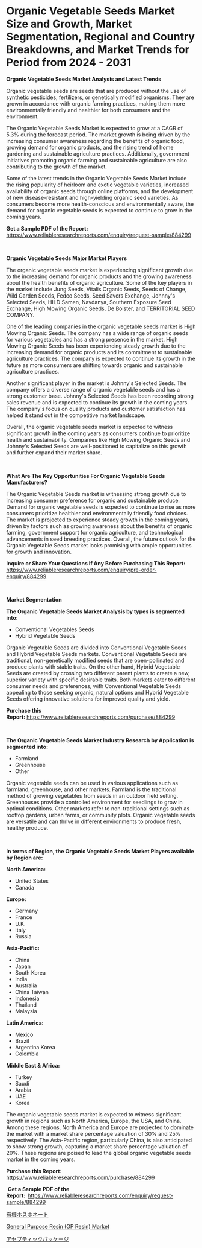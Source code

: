 <p><h1>Organic Vegetable Seeds Market Size and Growth, Market Segmentation, Regional and Country Breakdowns, and Market Trends for Period from 2024 -  2031</h1></p><p><strong>Organic Vegetable Seeds Market Analysis and Latest Trends</strong></p>
<p><p>Organic vegetable seeds are seeds that are produced without the use of synthetic pesticides, fertilizers, or genetically modified organisms. They are grown in accordance with organic farming practices, making them more environmentally friendly and healthier for both consumers and the environment.</p><p>The Organic Vegetable Seeds Market is expected to grow at a CAGR of 5.3% during the forecast period. The market growth is being driven by the increasing consumer awareness regarding the benefits of organic food, growing demand for organic products, and the rising trend of home gardening and sustainable agriculture practices. Additionally, government initiatives promoting organic farming and sustainable agriculture are also contributing to the growth of the market.</p><p>Some of the latest trends in the Organic Vegetable Seeds Market include the rising popularity of heirloom and exotic vegetable varieties, increased availability of organic seeds through online platforms, and the development of new disease-resistant and high-yielding organic seed varieties. As consumers become more health-conscious and environmentally aware, the demand for organic vegetable seeds is expected to continue to grow in the coming years.</p></p>
<p><strong>Get a Sample PDF of the Report:&nbsp;</strong> <a href="https://www.reliableresearchreports.com/enquiry/request-sample/884299">https://www.reliableresearchreports.com/enquiry/request-sample/884299</a></p>
<p>&nbsp;</p>
<p><strong>Organic Vegetable Seeds Major Market Players</strong></p>
<p><p>The organic vegetable seeds market is experiencing significant growth due to the increasing demand for organic products and the growing awareness about the health benefits of organic agriculture. Some of the key players in the market include Jung Seeds, Vitalis Organic Seeds, Seeds of Change, Wild Garden Seeds, Fedco Seeds, Seed Savers Exchange, Johnny's Selected Seeds, HILD Samen, Navdanya, Southern Exposure Seed Exchange, High Mowing Organic Seeds, De Bolster, and TERRITORIAL SEED COMPANY.</p><p>One of the leading companies in the organic vegetable seeds market is High Mowing Organic Seeds. The company has a wide range of organic seeds for various vegetables and has a strong presence in the market. High Mowing Organic Seeds has been experiencing steady growth due to the increasing demand for organic products and its commitment to sustainable agriculture practices. The company is expected to continue its growth in the future as more consumers are shifting towards organic and sustainable agriculture practices.</p><p>Another significant player in the market is Johnny's Selected Seeds. The company offers a diverse range of organic vegetable seeds and has a strong customer base. Johnny's Selected Seeds has been recording strong sales revenue and is expected to continue its growth in the coming years. The company's focus on quality products and customer satisfaction has helped it stand out in the competitive market landscape.</p><p>Overall, the organic vegetable seeds market is expected to witness significant growth in the coming years as consumers continue to prioritize health and sustainability. Companies like High Mowing Organic Seeds and Johnny's Selected Seeds are well-positioned to capitalize on this growth and further expand their market share.</p></p>
<p>&nbsp;</p>
<p><strong>What Are The Key Opportunities For Organic Vegetable Seeds Manufacturers?</strong></p>
<p><p>The Organic Vegetable Seeds market is witnessing strong growth due to increasing consumer preference for organic and sustainable produce. Demand for organic vegetable seeds is expected to continue to rise as more consumers prioritize healthier and environmentally friendly food choices. The market is projected to experience steady growth in the coming years, driven by factors such as growing awareness about the benefits of organic farming, government support for organic agriculture, and technological advancements in seed breeding practices. Overall, the future outlook for the Organic Vegetable Seeds market looks promising with ample opportunities for growth and innovation.</p></p>
<p><strong>Inquire or Share Your Questions If Any Before Purchasing This Report:</strong> <a href="https://www.reliableresearchreports.com/enquiry/pre-order-enquiry/884299">https://www.reliableresearchreports.com/enquiry/pre-order-enquiry/884299</a></p>
<p>&nbsp;</p>
<p><strong>Market Segmentation</strong></p>
<p><strong>The Organic Vegetable Seeds Market Analysis by types is segmented into:</strong></p>
<p><ul><li>Conventional Vegetables Seeds</li><li>Hybrid Vegetable Seeds</li></ul></p>
<p><p>Organic Vegetable Seeds are divided into Conventional Vegetable Seeds and Hybrid Vegetable Seeds markets. Conventional Vegetable Seeds are traditional, non-genetically modified seeds that are open-pollinated and produce plants with stable traits. On the other hand, Hybrid Vegetable Seeds are created by crossing two different parent plants to create a new, superior variety with specific desirable traits. Both markets cater to different consumer needs and preferences, with Conventional Vegetable Seeds appealing to those seeking organic, natural options and Hybrid Vegetable Seeds offering innovative solutions for improved quality and yield.</p></p>
<p><strong>Purchase this Report:&nbsp;</strong><a href="https://www.reliableresearchreports.com/purchase/884299">https://www.reliableresearchreports.com/purchase/884299</a></p>
<p>&nbsp;</p>
<p><strong>The Organic Vegetable Seeds Market Industry Research by Application is segmented into:</strong></p>
<p><ul><li>Farmland</li><li>Greenhouse</li><li>Other</li></ul></p>
<p><p>Organic vegetable seeds can be used in various applications such as farmland, greenhouse, and other markets. Farmland is the traditional method of growing vegetables from seeds in an outdoor field setting. Greenhouses provide a controlled environment for seedlings to grow in optimal conditions. Other markets refer to non-traditional settings such as rooftop gardens, urban farms, or community plots. Organic vegetable seeds are versatile and can thrive in different environments to produce fresh, healthy produce.</p></p>
<p>&nbsp;</p>
<p><strong>In terms of Region, the Organic Vegetable Seeds Market Players available by Region are:</strong></p>
<p>
    <p> <strong> North America: </strong>
        <ul>
            <li>United States</li>
            <li>Canada</li>
        </ul>
        </p> 
    <p> <strong> Europe: </strong>
        <ul>
            <li>Germany</li>
            <li>France</li>
            <li>U.K.</li>
            <li>Italy</li>
            <li>Russia</li>
        </ul>
        </p> 
    <p> <strong> Asia-Pacific: </strong>
        <ul>
            <li>China</li>
            <li>Japan</li>
            <li>South Korea</li>
            <li>India</li>
            <li>Australia</li>
            <li>China Taiwan</li>
            <li>Indonesia</li>
            <li>Thailand</li>
            <li>Malaysia</li>
        </ul>
        </p> 
    <p> <strong> Latin America: </strong>
        <ul>
            <li>Mexico</li>
            <li>Brazil</li>
            <li>Argentina Korea</li>
            <li>Colombia</li>
        </ul>
        </p> 
    <p> <strong> Middle East & Africa: </strong>
        <ul>
            <li>Turkey</li>
            <li>Saudi</li>
            <li>Arabia</li>
            <li>UAE</li>
            <li>Korea</li>
        </ul>
    </p>
    </p>
<p><p>The organic vegetable seeds market is expected to witness significant growth in regions such as North America, Europe, the USA, and China. Among these regions, North America and Europe are projected to dominate the market with a market share percentage valuation of 30% and 25% respectively. The Asia-Pacific region, particularly China, is also anticipated to show strong growth, capturing a market share percentage valuation of 20%. These regions are poised to lead the global organic vegetable seeds market in the coming years.</p></p>
<p><strong>Purchase this Report: </strong><a href="https://www.reliableresearchreports.com/purchase/884299">https://www.reliableresearchreports.com/purchase/884299</a></p>
<p>&nbsp;<strong>Get a Sample PDF of the Report:&nbsp;&nbsp;</strong><a href="https://www.reliableresearchreports.com/enquiry/request-sample/884299">https://www.reliableresearchreports.com/enquiry/request-sample/884299</a></p>
<p><strong></strong></p>
<p><p><a href="https://medium.com/@juan.colorado_15/%E3%82%AA%E3%83%AB%E3%82%AC%E3%83%8E%E3%83%AA%E3%83%B3%E3%83%AA%E3%83%B3%E9%85%B8%E5%A1%A9%E5%B8%82%E5%A0%B4%E5%88%86%E6%9E%90-%E3%81%9D%E3%81%AEcagr-%E5%B8%82%E5%A0%B4%E3%82%BB%E3%82%B0%E3%83%A1%E3%83%B3%E3%83%86%E3%83%BC%E3%82%B7%E3%83%A7%E3%83%B3-%E3%81%8A%E3%82%88%E3%81%B3%E3%82%B0%E3%83%AD%E3%83%BC%E3%83%90%E3%83%AB%E6%A5%AD%E7%95%8C%E6%A6%82%E8%A6%B3-cad336878a03">有機ホスホネート</a></p><p><a href="https://view.publitas.com/reportprime-1/general-purpose-resin-gp-resin-market-analysis-and-market-size-global-industry-overview-market-segmentation-and-forecast-2024-to-2031/">General Purpose Resin (GP Resin) Market</a></p><p><a href="https://medium.com/@juan.colorado_15/%E7%84%A1%E8%8F%8C%E5%8C%85%E8%A3%85%E5%B8%82%E5%A0%B4-%E5%B8%82%E5%A0%B4%E3%82%B7%E3%82%A7%E3%82%A2-%E5%B8%82%E5%A0%B4%E3%83%88%E3%83%AC%E3%83%B3%E3%83%89-%E3%81%8A%E3%82%88%E3%81%B3%E5%B0%86%E6%9D%A5%E3%81%AE%E6%88%90%E9%95%B7%E3%82%92%E6%8E%A2%E3%82%8B-b134cda37783">アセプティックパッケージ</a></p></p>